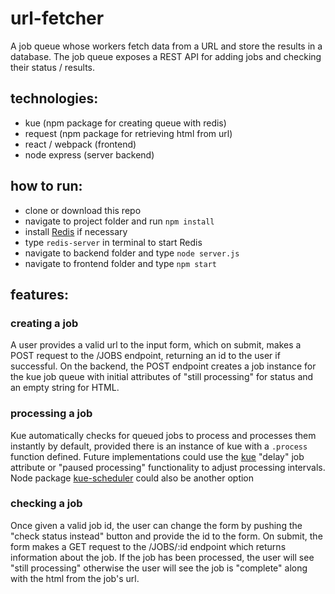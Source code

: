 # url-fetcher

A job queue whose workers fetch data from a URL and store the results in a database.
The job queue exposes a REST API for adding jobs and checking their status / results.


## technologies:
- kue (npm package for creating queue with redis)
- request (npm package for retrieving html from url)
- react / webpack (frontend)
- node express (server backend)

## how to run:
- clone or download this repo
- navigate to project folder and run `npm install`
- install [Redis](https://redis.io/topics/quickstart) if necessary
- type `redis-server` in terminal to start Redis
- navigate to backend folder and type `node server.js`
- navigate to frontend folder and type `npm start`


## features:

### creating a job
  A user provides a valid url to the input form, which on submit, makes a POST
 request to the /JOBS endpoint, returning an id to the user if successful.
 On the backend, the POST endpoint creates a job instance for the kue job queue with
 initial attributes of "still processing" for status and an empty string for HTML.

### processing a job
  Kue automatically checks for queued jobs to process and processes them instantly by default, provided
  there is an instance of kue with a `.process` function defined. Future implementations could use the [kue](https://www.npmjs.com/package/kue)
  "delay" job attribute or "paused processing" functionality to adjust processing intervals. Node package
  [kue-scheduler](https://www.npmjs.com/package/foundry-kue-scheduler) could also be another option


### checking a job
  Once given a valid job id, the user can change the form by pushing the "check status instead"
  button and provide the id to the form. On submit, the form makes a GET request to the /JOBS/:id
  endpoint which returns information about the job. If the job has been processed, the user will
  see "still processing" otherwise the user will see the job is "complete" along with the html from the job's
  url.

